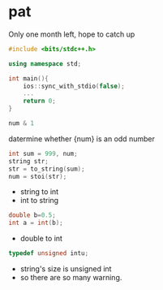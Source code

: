 # pat
Only one month left, hope to catch up

``` c++
#include <bits/stdc++.h>

using namespace std;

int main(){
	ios::sync_with_stdio(false);
	...
	return 0;
}
```

``` c++
num & 1
```
datermine whether {num} is an odd number

``` c++
int sum = 999, num;
string str;
str = to_string(sum);
num = stoi(str);
```
* string to int
* int to string

``` c++
double b=0.5;
int a = int(b);
```
* double to int

``` c++
typedef unsigned intu;
```
* string's size is unsigned int
* so there are so many warning.